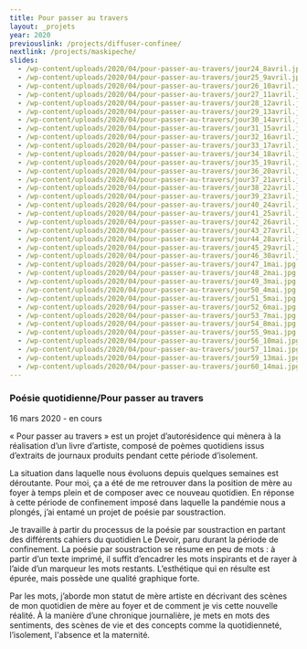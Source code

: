 ```yaml
---
title: Pour passer au travers
layout: _projets
year: 2020
previouslink: /projects/diffuser-confinee/
nextlink: /projects/maskipeche/
slides:
  - /wp-content/uploads/2020/04/pour-passer-au-travers/jour24_8avril.jpg
  - /wp-content/uploads/2020/04/pour-passer-au-travers/jour25_9avril.jpg
  - /wp-content/uploads/2020/04/pour-passer-au-travers/jour26_10avril.jpg
  - /wp-content/uploads/2020/04/pour-passer-au-travers/jour27_11avril.jpg
  - /wp-content/uploads/2020/04/pour-passer-au-travers/jour28_12avril.jpg
  - /wp-content/uploads/2020/04/pour-passer-au-travers/jour29_13avril.jpg
  - /wp-content/uploads/2020/04/pour-passer-au-travers/jour30_14avril.jpg
  - /wp-content/uploads/2020/04/pour-passer-au-travers/jour31_15avril.jpg
  - /wp-content/uploads/2020/04/pour-passer-au-travers/jour32_16avril.jpg
  - /wp-content/uploads/2020/04/pour-passer-au-travers/jour33_17avril.jpg
  - /wp-content/uploads/2020/04/pour-passer-au-travers/jour34_18avril.jpg
  - /wp-content/uploads/2020/04/pour-passer-au-travers/jour35_19avril.jpg
  - /wp-content/uploads/2020/04/pour-passer-au-travers/jour36_20avril.jpg
  - /wp-content/uploads/2020/04/pour-passer-au-travers/jour37_21avril.jpg
  - /wp-content/uploads/2020/04/pour-passer-au-travers/jour38_22avril.jpg
  - /wp-content/uploads/2020/04/pour-passer-au-travers/jour39_23avril.jpg
  - /wp-content/uploads/2020/04/pour-passer-au-travers/jour40_24avril.jpg
  - /wp-content/uploads/2020/04/pour-passer-au-travers/jour41_25avril.jpg
  - /wp-content/uploads/2020/04/pour-passer-au-travers/jour42_26avril.jpg
  - /wp-content/uploads/2020/04/pour-passer-au-travers/jour43_27avril.jpg
  - /wp-content/uploads/2020/04/pour-passer-au-travers/jour44_28avril.jpg
  - /wp-content/uploads/2020/04/pour-passer-au-travers/jour45_29avril.jpg
  - /wp-content/uploads/2020/04/pour-passer-au-travers/jour46_30avril.jpg
  - /wp-content/uploads/2020/04/pour-passer-au-travers/jour47_1mai.jpg
  - /wp-content/uploads/2020/04/pour-passer-au-travers/jour48_2mai.jpg
  - /wp-content/uploads/2020/04/pour-passer-au-travers/jour49_3mai.jpg
  - /wp-content/uploads/2020/04/pour-passer-au-travers/jour50_4mai.jpg
  - /wp-content/uploads/2020/04/pour-passer-au-travers/jour51_5mai.jpg
  - /wp-content/uploads/2020/04/pour-passer-au-travers/jour52_6mai.jpg
  - /wp-content/uploads/2020/04/pour-passer-au-travers/jour53_7mai.jpg
  - /wp-content/uploads/2020/04/pour-passer-au-travers/jour54_8mai.jpg
  - /wp-content/uploads/2020/04/pour-passer-au-travers/jour55_9mai.jpg
  - /wp-content/uploads/2020/04/pour-passer-au-travers/jour56_10mai.jpg
  - /wp-content/uploads/2020/04/pour-passer-au-travers/jour57_11mai.jpg
  - /wp-content/uploads/2020/04/pour-passer-au-travers/jour59_13mai.jpg
  - /wp-content/uploads/2020/04/pour-passer-au-travers/jour60_14mai.jpg
---
```

<div class="one_half">
  <h3>Poésie quotidienne/Pour passer au travers</h3>
  <p>16 mars 2020 - en cours</p>
  <p>« Pour passer au travers » est un projet d’autorésidence qui mènera à la réalisation d’un livre d’artiste, composé de poèmes quotidiens issus d’extraits de journaux produits pendant cette période d’isolement.</p>
  <p>La situation dans laquelle nous évoluons depuis quelques semaines est déroutante. Pour moi, ça a été de me retrouver dans la position de mère au foyer à temps plein et de composer avec ce nouveau quotidien. En réponse à cette période de confinement imposé dans laquelle la pandémie nous a plongés, j’ai entamé un projet de poésie par soustraction.</p>
  <p>Je travaille à partir du processus de la poésie par soustraction en partant des différents cahiers du quotidien Le Devoir, paru durant la période de confinement. La poésie par soustraction se résume en peu de mots : à partir d’un texte imprimé, il suffit d’encadrer les mots inspirants et de rayer à l’aide d’un marqueur les mots restants.  L’esthétique qui en résulte est épurée, mais possède une qualité graphique forte.</p>
  <p>Par les mots, j’aborde mon statut de mère artiste en décrivant des scènes de mon quotidien de mère au foyer et de comment je vis cette nouvelle réalité. À la manière d’une chronique journalière, je mets en mots des sentiments, des scènes de vie et des concepts comme la quotidienneté, l’isolement, l'absence et la maternité.</p>
 </div>
